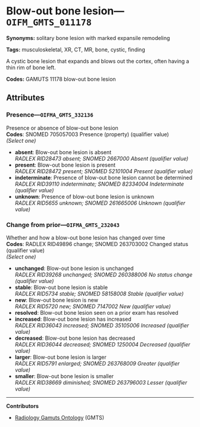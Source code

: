 # Blow-out bone lesion—`OIFM_GMTS_011178`

**Synonyms:** solitary bone lesion with marked expansile remodeling

**Tags:** musculoskeletal, XR, CT, MR, bone, cystic, finding

A cystic bone lesion that expands and blows out the cortex, often having a thin rim of bone left.

**Codes:** GAMUTS 11178 blow-out bone lesion

## Attributes

### Presence—`OIFMA_GMTS_332136`

Presence or absence of blow-out bone lesion  
**Codes**: SNOMED 705057003 Presence (property) (qualifier value)  
*(Select one)*

- **absent**: Blow-out bone lesion is absent  
_RADLEX RID28473 absent; SNOMED 2667000 Absent (qualifier value)_
- **present**: Blow-out bone lesion is present  
_RADLEX RID28472 present; SNOMED 52101004 Present (qualifier value)_
- **indeterminate**: Presence of blow-out bone lesion cannot be determined  
_RADLEX RID39110 indeterminate; SNOMED 82334004 Indeterminate (qualifier value)_
- **unknown**: Presence of blow-out bone lesion is unknown  
_RADLEX RID5655 unknown; SNOMED 261665006 Unknown (qualifier value)_

### Change from prior—`OIFMA_GMTS_232043`

Whether and how a blow-out bone lesion has changed over time  
**Codes**: RADLEX RID49896 change; SNOMED 263703002 Changed status (qualifier value)  
*(Select one)*

- **unchanged**: Blow-out bone lesion is unchanged  
_RADLEX RID39268 unchanged; SNOMED 260388006 No status change (qualifier value)_
- **stable**: Blow-out bone lesion is stable  
_RADLEX RID5734 stable; SNOMED 58158008 Stable (qualifier value)_
- **new**: Blow-out bone lesion is new  
_RADLEX RID5720 new; SNOMED 7147002 New (qualifier value)_
- **resolved**: Blow-out bone lesion seen on a prior exam has resolved  
- **increased**: Blow-out bone lesion has increased  
_RADLEX RID36043 increased; SNOMED 35105006 Increased (qualifier value)_
- **decreased**: Blow-out bone lesion has decreased  
_RADLEX RID36044 decreased; SNOMED 1250004 Decreased (qualifier value)_
- **larger**: Blow-out bone lesion is larger  
_RADLEX RID5791 enlarged; SNOMED 263768009 Greater (qualifier value)_
- **smaller**: Blow-out bone lesion is smaller  
_RADLEX RID38669 diminished; SNOMED 263796003 Lesser (qualifier value)_

---

**Contributors**

- [Radiology Gamuts Ontology](https://gamuts.net/) (GMTS)
